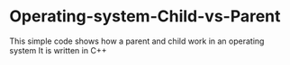 # Operating-system-Child-vs-Parent

This simple code shows how a parent and child work in an operating system
It is written in C++
